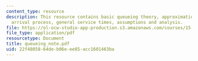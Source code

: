 ```yaml
---
content_type: resource
description: This resource contains basic queueing theory, approximation for general
  arrival process, general service times, assumptions and analysis.
file: https://ol-ocw-studio-app-production.s3.amazonaws.com/courses/15-763j-manufacturing-system-and-supply-chain-design-spring-2005/22f4805864deb06eee85acc1601463ba_queueing_note.pdf
file_type: application/pdf
resourcetype: Document
title: queueing_note.pdf
uid: 22f48058-64de-b06e-ee85-acc1601463ba
---
```

